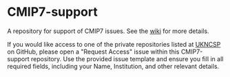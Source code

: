 # CMIP7-support

A repository for support of CMIP7 issues.  See the [wiki](https://github.com/UKNCSP/CMIP7-support/wiki) for more details.

If you would like access to one of the private repositories listed at [UKNCSP](https://github.com/UKNCSP) on GitHub, please open a "Request Access" issue within this CMIP7-support repository. Use the provided issue template and ensure you fill in all required fields, including your Name, Institution, and other relevant details.
